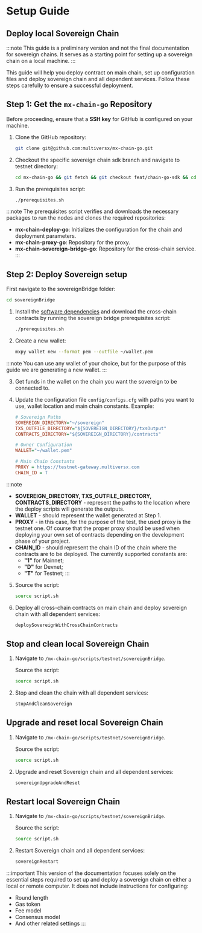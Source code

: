 # Setup Guide

## Deploy local Sovereign Chain

:::note
 This guide is a preliminary version and not the final documentation for sovereign chains. It serves as a starting point for setting up a sovereign chain on a local machine.
:::

This guide will help you deploy contract on main chain, set up configuration files and deploy sovereign chain and all dependent services. Follow these steps carefully to ensure a successful deployment.

## Step 1: Get the ```mx-chain-go``` Repository

Before proceeding, ensure that a **SSH key** for GitHub is configured on your machine.

1. Clone the GitHub repository:
    ```bash
    git clone git@github.com:multiversx/mx-chain-go.git
    ```

2. Checkout the specific sovereign chain sdk branch and navigate to testnet directory:
    ```bash
    cd mx-chain-go && git fetch && git checkout feat/chain-go-sdk && cd scripts/testnet
    ```

3. Run the prerequisites script:
    ```bash
    ./prerequisites.sh
    ```

:::note
The prerequisites script verifies and downloads the necessary packages to run the nodes and clones the required repositories:

- **mx-chain-deploy-go**: Initializes the configuration for the chain and deployment parameters.
- **mx-chain-proxy-go**: Repository for the proxy.
- **mx-chain-sovereign-bridge-go**: Repository for the cross-chain service.
:::

## Step 2: Deploy Sovereign setup

First navigate to the sovereignBridge folder:

```bash
cd sovereignBridge
```

1. Install the [software dependencies](/sovereign/software-dependencies) and download the cross-chain contracts by running the sovereign bridge prerequisites script:
    ```bash
    ./prerequisites.sh
    ```

2. Create a new wallet:
    ```bash
    mxpy wallet new --format pem --outfile ~/wallet.pem
    ```

:::note
You can use any wallet of your choice, but for the purpose of this guide we are generating a new wallet.
:::

3. Get funds in the wallet on the chain you want the sovereign to be connected to.

4. Update the configuration file `config/configs.cfg` with paths you want to use, wallet location and main chain constants. Example:
    ```ini
    # Sovereign Paths
    SOVEREIGN_DIRECTORY="~/sovereign"
    TXS_OUTFILE_DIRECTORY="${SOVEREIGN_DIRECTORY}/txsOutput"
    CONTRACTS_DIRECTORY="${SOVEREIGN_DIRECTORY}/contracts"

    # Owner Configuration
    WALLET="~/wallet.pem"

    # Main Chain Constants
    PROXY = https://testnet-gateway.multiversx.com
    CHAIN_ID = T
    ```

:::note
- **SOVEREIGN_DIRECTORY, TXS_OUTFILE_DIRECTORY, CONTRACTS_DIRECTORY** - represent the paths to the location where the deploy scripts will generate the outputs.
- **WALLET** - should represent the wallet generated at Step 1.
- **PROXY** - in this case, for the purpose of the test, the used proxy is the testnet one. Of course that the proper proxy should be used when deploying your own set of contracts depending on the development phase of your project.
- **CHAIN_ID** - should represent the chain ID of the chain where the contracts are to be deployed. The currently supported constants are:
    - **"1"** for Mainnet;
    - **"D"** for Devnet;
    - **"T"** for Testnet;
:::

5. Source the script:
    ```bash
    source script.sh
    ```

6. Deploy all cross-chain contracts on main chain and deploy sovereign chain with all dependent services:
    ```bash
    deploySovereignWithCrossChainContracts
    ```

## Stop and clean local Sovereign Chain

1. Navigate to `/mx-chain-go/scripts/testnet/sovereignBridge`.

    Source the script:
    ```bash
    source script.sh
    ```

2. Stop and clean the chain with all dependent services:
    ```bash
    stopAndCleanSovereign
    ```

## Upgrade and reset local Sovereign Chain

1. Navigate to `/mx-chain-go/scripts/testnet/sovereignBridge`.

    Source the script:
    ```bash
    source script.sh
    ```

2. Upgrade and reset Sovereign chain and all dependent services:
    ```bash
    sovereignUpgradeAndReset
    ```

## Restart local Sovereign Chain

1. Navigate to `/mx-chain-go/scripts/testnet/sovereignBridge`.

    Source the script:
    ```bash
    source script.sh
    ```

3. Restart Sovereign chain and all dependent services:
    ```bash
    sovereignRestart
    ```

:::important
This version of the documentation focuses solely on the essential steps required to set up and deploy a sovereign chain on either a local or remote computer. It does not include instructions for configuring:

- Round length
- Gas token
- Fee model
- Consensus model
- And other related settings
:::

